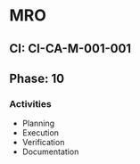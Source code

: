 # MRO

## CI: CI-CA-M-001-001
## Phase: 10

### Activities
- Planning
- Execution
- Verification
- Documentation

